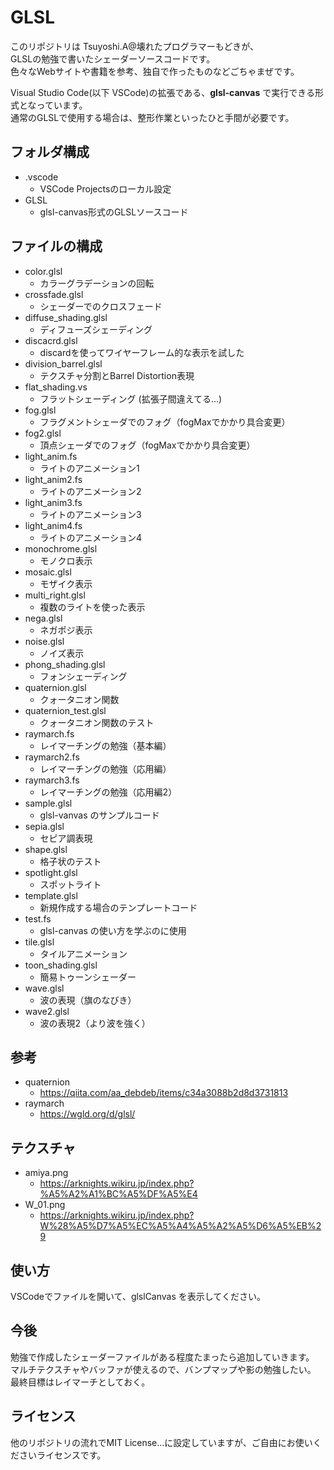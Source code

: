 # GLSL

このリポジトリは Tsuyoshi.A@壊れたプログラマーもどきが、  
GLSLの勉強で書いたシェーダーソースコードです。  
色々なWebサイトや書籍を参考、独自で作ったものなどごちゃまぜです。

Visual Studio Code(以下 VSCode)の拡張である、**glsl-canvas** で実行できる形式となっています。  
通常のGLSLで使用する場合は、整形作業といったひと手間が必要です。

## フォルダ構成

- .vscode
  - VSCode Projectsのローカル設定
- GLSL
  - glsl-canvas形式のGLSLソースコード

## ファイルの構成
- color.glsl
  - カラーグラデーションの回転
- crossfade.glsl
  - シェーダーでのクロスフェード
- diffuse_shading.glsl
  - ディフューズシェーディング
- discacrd.glsl
  - discardを使ってワイヤーフレーム的な表示を試した
- division_barrel.glsl
  - テクスチャ分割とBarrel Distortion表現
- flat_shading.vs
  - フラットシェーディング (拡張子間違えてる…)
- fog.glsl
  - フラグメントシェーダでのフォグ（fogMaxでかかり具合変更）
- fog2.glsl
  - 頂点シェーダでのフォグ（fogMaxでかかり具合変更）
- light_anim.fs
  - ライトのアニメーション1
- light_anim2.fs
  - ライトのアニメーション2
- light_anim3.fs
  - ライトのアニメーション3
- light_anim4.fs
  - ライトのアニメーション4
- monochrome.glsl
  - モノクロ表示
- mosaic.glsl
  - モザイク表示
- multi_right.glsl
  - 複数のライトを使った表示
- nega.glsl
  - ネガポジ表示
- noise.glsl
  - ノイズ表示
- phong_shading.glsl
  - フォンシェーディング
- quaternion.glsl
  - クォータニオン関数
- quaternion_test.glsl
  - クォータニオン関数のテスト
- raymarch.fs
  - レイマーチングの勉強（基本編）
- raymarch2.fs
  - レイマーチングの勉強（応用編）
- raymarch3.fs
  - レイマーチングの勉強（応用編2）
- sample.glsl
  - glsl-vanvas のサンプルコード
- sepia.glsl
  - セピア調表現
- shape.glsl
  - 格子状のテスト
- spotlight.glsl
  - スポットライト
- template.glsl
  - 新規作成する場合のテンプレートコード
- test.fs
  - glsl-canvas の使い方を学ぶのに使用
- tile.glsl
  - タイルアニメーション
- toon_shading.glsl
  - 簡易トゥーンシェーダー
- wave.glsl
  - 波の表現（旗のなびき）
- wave2.glsl
  - 波の表現2（より波を強く）

## 参考
- quaternion
  - https://qiita.com/aa_debdeb/items/c34a3088b2d8d3731813
- raymarch
  - https://wgld.org/d/glsl/

## テクスチャ
- amiya.png
  - https://arknights.wikiru.jp/index.php?%A5%A2%A1%BC%A5%DF%A5%E4
- W_01.png
  - https://arknights.wikiru.jp/index.php?W%28%A5%D7%A5%EC%A5%A4%A5%A2%A5%D6%A5%EB%29

## 使い方
VSCodeでファイルを開いて、glslCanvas を表示してください。

## 今後
勉強で作成したシェーダーファイルがある程度たまったら追加していきます。  
マルチテクスチャやバッファが使えるので、バンプマップや影の勉強したい。  
最終目標はレイマーチとしておく。

## ライセンス
他のリポジトリの流れでMIT License…に設定していますが、ご自由にお使いくださいライセンスです。
